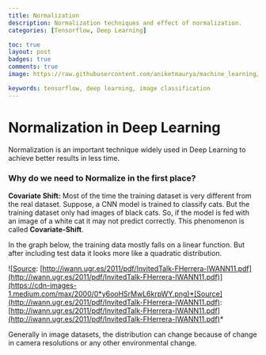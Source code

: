 ```yaml
---
title: Normalization
description: Normalization techniques and effect of normalization.
categories: [Tensorflow, Deep Learning]

toc: true
layout: post
badges: true
comments: true
image: https://raw.githubusercontent.com/aniketmaurya/machine_learning/master/blog_files/2020-04-26-Normalization/0_y6ooHSrMwL6krpWY.png

keywords: tensorflow, deep learning, image classification
---
```


# Normalization in Deep Learning

Normalization is an important technique widely used in Deep Learning to achieve better results in less time.

### Why do we need to Normalize in the first place?

**Covariate Shift:** Most of the time the training dataset is very different from the real dataset. Suppose, a CNN model is trained to classify cats. But the training dataset only had images of black cats. So, if the model is fed with an image of a white cat it may not predict correctly.
This phenomenon is called **Covariate-Shift**.

In the graph below, the training data mostly falls on a linear function. But after including test data it looks more like a quadratic distribution.

![[Source](http://iwann.ugr.es/2011/pdf/InvitedTalk-FHerrera-IWANN11.pdf): [http://iwann.ugr.es/2011/pdf/InvitedTalk-FHerrera-IWANN11.pdf](http://iwann.ugr.es/2011/pdf/InvitedTalk-FHerrera-IWANN11.pdf)](https://cdn-images-1.medium.com/max/2000/0*y6ooHSrMwL6krpWY.png)*[Source](http://iwann.ugr.es/2011/pdf/InvitedTalk-FHerrera-IWANN11.pdf): [http://iwann.ugr.es/2011/pdf/InvitedTalk-FHerrera-IWANN11.pdf](http://iwann.ugr.es/2011/pdf/InvitedTalk-FHerrera-IWANN11.pdf)*

Generally in image datasets, the distribution can change because of change in camera resolutions or any other environmental change.
